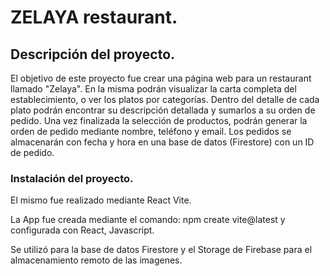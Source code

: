 # ZELAYA restaurant.

## Descripción del proyecto.
El objetivo de este proyecto fue crear una página web para un restaurant llamado "Zelaya". En la misma podrán visualizar la carta completa del establecimiento, o ver los platos por categorías. Dentro del detalle de cada plato podrán encontrar su descripción detallada y sumarlos a su orden de pedido. Una vez finalizada la selección de productos, podrán generar la orden de pedido mediante nombre, teléfono y email. Los pedidos se almacenarán con fecha y hora en una base de datos (Firestore) con un ID de pedido. 

### Instalación del proyecto.
El mismo fue realizado mediante React Vite.

La App fue creada mediante el comando:
npm create vite@latest y configurada con React, Javascript. 

Se utilizó para la base de datos Firestore y el Storage de Firebase para el almacenamiento remoto de las imagenes. 